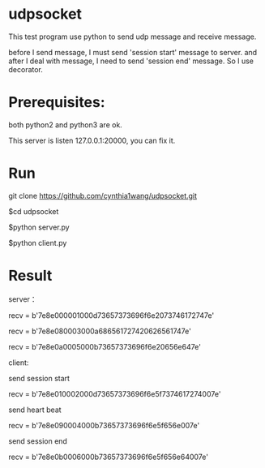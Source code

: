 # udpsocket
 This test program use python to send udp message and receive message.
 
 before I send message, I must send 'session start' message to server. and after I deal with message, I need to send 'session end' message. So I use decorator.

# Prerequisites:
both python2 and python3 are ok.

This server is listen 127.0.0.1:20000, you can fix it.

# Run
git clone https://github.com/cynthia1wang/udpsocket.git

$cd udpsocket

$python server.py

$python client.py

# Result
server：

recv =  b'7e8e000001000d73657373696f6e2073746172747e'

recv =  b'7e8e080003000a686561727420626561747e'

recv =  b'7e8e0a0005000b73657373696f6e20656e647e'

client:

send session start

recv =  b'7e8e010002000d73657373696f6e5f7374617274007e'

send heart beat

recv =  b'7e8e090004000b73657373696f6e5f656e007e'

send session end

recv =  b'7e8e0b0006000b73657373696f6e5f656e64007e'
